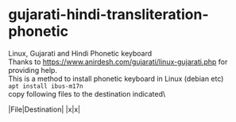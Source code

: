 # gujarati-hindi-transliteration-phonetic
Linux, Gujarati and Hindi Phonetic keyboard\
Thanks to https://www.anirdesh.com/gujarati/linux-gujarati.php for providing help.\
This is a method to install phonetic keyboard in Linux (debian etc)\
``apt install ibus-m17n``\
copy following files to the destination indicated\
 
|File|Destination|
|x|x|
